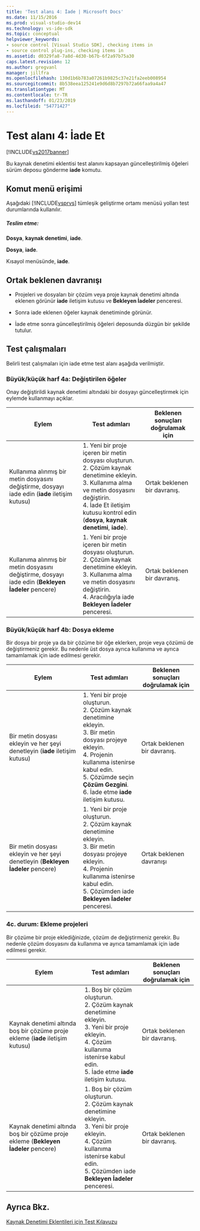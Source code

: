 ```yaml
---
title: 'Test alanı 4: İade | Microsoft Docs'
ms.date: 11/15/2016
ms.prod: visual-studio-dev14
ms.technology: vs-ide-sdk
ms.topic: conceptual
helpviewer_keywords:
- source control [Visual Studio SDK], checking items in
- source control plug-ins, checking items in
ms.assetid: d0329fa8-7a8d-4d30-b67b-6f2a97b75a30
caps.latest.revision: 12
ms.author: gregvanl
manager: jillfra
ms.openlocfilehash: 130d1b6b783a07261b9825c37e21fa2eeb008954
ms.sourcegitcommit: 8b538eea125241e9d6d8b7297b72a66faa9a4a47
ms.translationtype: MT
ms.contentlocale: tr-TR
ms.lasthandoff: 01/23/2019
ms.locfileid: "54771427"
---
```

# <a name="test-area-4-check-in"></a>Test alanı 4: İade Et
[!INCLUDE[vs2017banner](../../includes/vs2017banner.md)]

Bu kaynak denetimi eklentisi test alanını kapsayan güncelleştirilmiş öğeleri sürüm deposu gönderme **iade** komutu.  
  
## <a name="command-menu-access"></a>Komut menü erişimi  
 Aşağıdaki [!INCLUDE[vsprvs](../../includes/vsprvs-md.md)] tümleşik geliştirme ortamı menüsü yolları test durumlarında kullanılır.  
  
##### <a name="check-in"></a>Teslim etme:  
 **Dosya**, **kaynak denetimi**, **iade**.  
  
 **Dosya**, **iade**.  
  
 Kısayol menüsünde, **iade**.  
  
## <a name="common-expected-behavior"></a>Ortak beklenen davranışı  
  
-   Projeleri ve dosyaları bir çözüm veya proje kaynak denetimi altında eklenen görünür **iade** iletişim kutusu ve **Bekleyen İadeler** penceresi.  
  
-   Sonra iade eklenen öğeler kaynak denetiminde görünür.  
  
-   İade etme sonra güncelleştirilmiş öğeleri deposunda düzgün bir şekilde tutulur.  
  
## <a name="test-cases"></a>Test çalışmaları  
 Belirli test çalışmaları için iade etme test alanı aşağıda verilmiştir.  
  
### <a name="case-4a-modified-items"></a>Büyük/küçük harf 4a: Değiştirilen öğeler  
 Onay değiştirildi kaynak denetimi altındaki bir dosyayı güncelleştirmek için eylemde kullanmayı açıklar.  
  
|Eylem|Test adımları|Beklenen sonuçları doğrulamak için|  
|------------|----------------|--------------------------------|  
|Kullanıma alınmış bir metin dosyasını değiştirme, dosyayı iade edin (**iade** iletişim kutusu)|1.  Yeni bir proje içeren bir metin dosyası oluşturun.<br />2.  Çözüm kaynak denetimine ekleyin.<br />3.  Kullanıma alma ve metin dosyasını değiştirin.<br />4.  İade Et iletişim kutusu kontrol edin (**dosya**, **kaynak denetimi**, **iade**).|Ortak beklenen bir davranış.|  
|Kullanıma alınmış bir metin dosyasını değiştirme, dosyayı iade edin (**Bekleyen İadeler** pencere)|1.  Yeni bir proje içeren bir metin dosyası oluşturun.<br />2.  Çözüm kaynak denetimine ekleyin.<br />3.  Kullanıma alma ve metin dosyasını değiştirin.<br />4.  Aracılığıyla iade **Bekleyen İadeler** penceresi.|Ortak beklenen bir davranış.|  
  
### <a name="case-4b-adding-files"></a>Büyük/küçük harf 4b: Dosya ekleme  
 Bir dosya bir proje ya da bir çözüme bir öğe eklerken, proje veya çözümü de değiştirmeniz gerekir. Bu nedenle üst dosya ayrıca kullanıma ve ayrıca tamamlamak için iade edilmesi gerekir.  
  
|Eylem|Test adımları|Beklenen sonuçları doğrulamak için|  
|------------|----------------|--------------------------------|  
|Bir metin dosyası ekleyin ve her şeyi denetleyin (**iade** iletişim kutusu)|1.  Yeni bir proje oluşturun.<br />2.  Çözüm kaynak denetimine ekleyin.<br />3.  Bir metin dosyası projeye ekleyin.<br />4.  Projenin kullanıma istenirse kabul edin.<br />5.  Çözümde seçin **Çözüm Gezgini**.<br />6.  İade etme **iade** iletişim kutusu.|Ortak beklenen bir davranış.|  
|Bir metin dosyası ekleyin ve her şeyi denetleyin (**Bekleyen İadeler** pencere)|1.  Yeni bir proje oluşturun.<br />2.  Çözüm kaynak denetimine ekleyin.<br />3.  Bir metin dosyası projeye ekleyin.<br />4.  Projenin kullanıma istenirse kabul edin.<br />5.  Çözümden iade **Bekleyen İadeler** penceresi.|Ortak beklenen davranışı|  
  
### <a name="case-4c-adding-projects"></a>4c. durum: Ekleme projeleri  
 Bir çözüme bir proje eklediğinizde, çözüm de değiştirmeniz gerekir. Bu nedenle çözüm dosyasını da kullanıma ve ayrıca tamamlamak için iade edilmesi gerekir.  
  
|Eylem|Test adımları|Beklenen sonuçları doğrulamak için|  
|------------|----------------|--------------------------------|  
|Kaynak denetimi altında boş bir çözüme proje ekleme (**iade** iletişim kutusu)|1.  Boş bir çözüm oluşturun.<br />2.  Çözüm kaynak denetimine ekleyin.<br />3.  Yeni bir proje ekleyin.<br />4.  Çözüm kullanıma istenirse kabul edin.<br />5.  İade etme **iade** iletişim kutusu.|Ortak beklenen bir davranış.|  
|Kaynak denetimi altında boş bir çözüme proje ekleme (**Bekleyen İadeler** pencere)|1.  Boş bir çözüm oluşturun.<br />2.  Çözüm kaynak denetimine ekleyin.<br />3.  Yeni bir proje ekleyin.<br />4.  Çözüm kullanıma istenirse kabul edin.<br />5.  Çözümden iade **Bekleyen İadeler** penceresi.|Ortak beklenen bir davranış.|  
  
## <a name="see-also"></a>Ayrıca Bkz.  
 [Kaynak Denetimi Eklentileri için Test Kılavuzu](../../extensibility/internals/test-guide-for-source-control-plug-ins.md)
